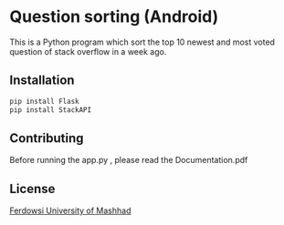 # Question sorting (Android)

This is a Python program which sort the top 10 newest and most voted question of stack overflow in a week ago.

## Installation


```bash
pip install Flask
pip install StackAPI
```

## Contributing
Before running the app.py , please read the Documentation.pdf


## License
[Ferdowsi University of Mashhad](https://en.um.ac.ir)
